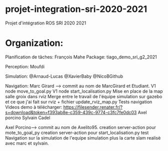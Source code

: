 # projet-integration-sri-2020-2021
Projet d'intégration ROS SRI 2020 2021

# Organization:

Planification de tâches: François Mahe
Package: tiago_demo_sri_g2_2021

Perception: Moufdi

Simulation: 
@Arnaud-Lucas
@XavierBaby
@NicoBGithub

Navigation:
Marc Girard --> commit au nom de MarcGirard et Etudiant. 
	V1 node move_to_goal.py
	V1 node start_localisation.py 
	Mise en place de la map salle groix dans rviz
	Merge entre le travail de l'équipe simulation sur gazebo et ce que j'ai fait sur rviz + fichier update_rviz_map.py
	Tests navigation
	Videos demo à télécharger: https://filesender.renater.fr/?s=download&token=f393ab8e-c359-439c-9774-c3fc7fe0dc03
Axel porcino
Sylvain Cadel

Axel Porcino--> commit au nom de Axelito95.
	creation server-action pour mote_to_goal_py
	creation server-action pour start_localisation.py
	test Navigation sur la simulation de l'equipe simulation plus la carte slam realisè avec marc et sylvain.
